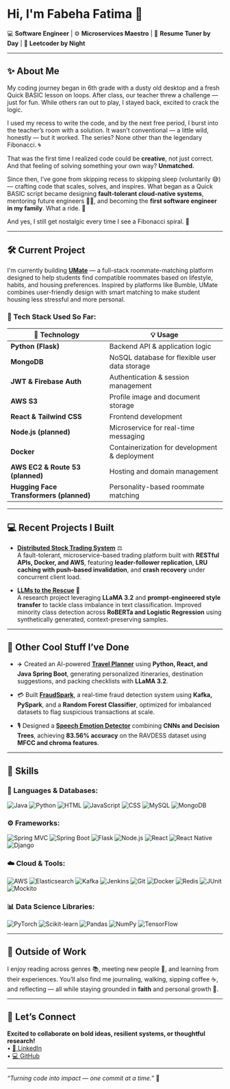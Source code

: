 # Hi, I'm Fabeha Fatima 👋  
💻 **Software Engineer** | ⚙️ **Microservices Maestro** | 📄 **Resume Tuner by Day** | 🧠 **Leetcoder by Night**

---

## ✨ About Me  
My coding journey began in 6th grade with a dusty old desktop and a fresh Quick BASIC lesson on loops. After class, our teacher threw a challenge — just for fun. While others ran out to play, I stayed back, excited to crack the logic.

I used my recess to write the code, and by the next free period, I burst into the teacher’s room with a solution. It wasn’t conventional — a little wild, honestly — but it worked. The series? None other than the legendary Fibonacci. 🌀

That was the first time I realized code could be **creative**, not just correct. And that feeling of solving something your own way? **Unmatched.**

Since then, I’ve gone from skipping recess to skipping sleep (voluntarily 😅) — crafting code that scales, solves, and inspires. What began as a Quick BASIC script became designing **fault-tolerant cloud-native systems**, mentoring future engineers 👩‍🏫, and becoming the **first software engineer in my family**. What a ride. 🚀

And yes, I still get nostalgic every time I see a Fibonacci spiral. 🐚

---

## 🛠️ Current Project  

I'm currently building [**UMate**](https://github.com/fabihafatima/UMateFinder) — a full-stack roommate-matching platform designed to help students find compatible roommates based on lifestyle, habits, and housing preferences. Inspired by platforms like Bumble, UMate combines user-friendly design with smart matching to make student housing less stressful and more personal.

### 🔹 Tech Stack Used So Far:

| **🔧 Technology**                     | **💡 Usage**                                    |
|--------------------------------------|-------------------------------------------------|
| **Python (Flask)**                   | Backend API & application logic                 |
| **MongoDB**                          | NoSQL database for flexible user data storage   |
| **JWT & Firebase Auth**              | Authentication & session management             |
| **AWS S3**                           | Profile image and document storage              |
| **React & Tailwind CSS**             | Frontend development                            |
| **Node.js (planned)**                | Microservice for real-time messaging            |
| **Docker**                           | Containerization for development & deployment   |
| **AWS EC2 & Route 53 (planned)**     | Hosting and domain management                   |
| **Hugging Face Transformers (planned)** | Personality-based roommate matching           |

---

## 💻 Recent Projects I Built

- [**Distributed Stock Trading System**](https://github.com/fabihafatima/TradeNet) ⚖️  
  A fault-tolerant, microservice-based trading platform built with **RESTful APIs, Docker, and AWS**, featuring **leader-follower replication**, **LRU caching with push-based invalidation**, and **crash recovery** under concurrent client load.

- [**LLMs to the Rescue**](https://github.com/fabihafatima/llms-to-the-rescue) 🧠  
  A research project leveraging **LLaMA 3.2** and **prompt-engineered style transfer** to tackle class imbalance in text classification. Improved minority class detection across **RoBERTa and Logistic Regression** using synthetically generated, context-preserving samples.

---

## 🚀 Other Cool Stuff I’ve Done

- ✈️ Created an AI-powered [**Travel Planner**](https://github.com/fabihafatima/llms-to-the-rescue) using **Python, React, and Java Spring Boot**, generating personalized itineraries, destination suggestions, and packing checklists with **LLaMA 3.2**.

- 💳 Built [**FraudSpark**](https://github.com/fabihafatima/FraudSpark-Real-Time-Fraud-Detection-System), a real-time fraud detection system using **Kafka, PySpark**, and a **Random Forest Classifier**, optimized for imbalanced datasets to flag suspicious transactions at scale.

- 🎙️ Designed a [**Speech Emotion Detector**](https://github.com/fabihafatima/Speech-Emotion-Detector-using-Deep-Learning) combining **CNNs and Decision Trees**, achieving **83.56% accuracy** on the RAVDESS dataset using **MFCC and chroma features**.

---

## 🧠 Skills

### 💬 Languages & Databases:
![Java](https://img.shields.io/badge/Java-ED8B00?style=for-the-badge&logo=java&logoColor=white)
![Python](https://img.shields.io/badge/Python-3776AB?style=for-the-badge&logo=python&logoColor=white)
![HTML](https://img.shields.io/badge/HTML-239120?style=for-the-badge&logo=html5&logoColor=white)
![JavaScript](https://img.shields.io/badge/JavaScript-323330?style=for-the-badge&logo=javascript&logoColor=white)
![CSS](https://img.shields.io/badge/CSS-1572B6?style=for-the-badge&logo=css3&logoColor=white)
![MySQL](https://img.shields.io/badge/MySQL-00000F?style=for-the-badge&logo=mysql&logoColor=white)
![MongoDB](https://img.shields.io/badge/MongoDB-47A248?style=for-the-badge&logo=mongodb&logoColor=white)

### ⚙️ Frameworks:
![Spring MVC](https://img.shields.io/badge/Spring_MVC-6DB33F?style=for-the-badge&logo=spring&logoColor=white)
![Spring Boot](https://img.shields.io/badge/Spring_Boot-6DB33F?style=for-the-badge&logo=spring-boot&logoColor=white)
![Flask](https://img.shields.io/badge/Flask-000000?style=for-the-badge&logo=flask&logoColor=white)
![Node.js](https://img.shields.io/badge/Node.js-339933?style=for-the-badge&logo=node.js&logoColor=white)
![React](https://img.shields.io/badge/React-20232A?style=for-the-badge&logo=react&logoColor=61DAFB)
![React Native](https://img.shields.io/badge/React_Native-20232A?style=for-the-badge&logo=react&logoColor=61DAFB)
![Django](https://img.shields.io/badge/Django-092E20?style=for-the-badge&logo=django&logoColor=white)

### ☁️ Cloud & Tools:
![AWS](https://img.shields.io/badge/AWS-232F3E?style=for-the-badge&logo=amazon-aws&logoColor=white)
![Elasticsearch](https://img.shields.io/badge/Elasticsearch-005571?style=for-the-badge&logo=elasticsearch&logoColor=white)
![Kafka](https://img.shields.io/badge/Kafka-231F20?style=for-the-badge&logo=apache-kafka&logoColor=white)
![Jenkins](https://img.shields.io/badge/Jenkins-D24939?style=for-the-badge&logo=jenkins&logoColor=white)
![Git](https://img.shields.io/badge/Git-F05032?style=for-the-badge&logo=git&logoColor=white)
![Docker](https://img.shields.io/badge/Docker-2496ED?style=for-the-badge&logo=docker&logoColor=white)
![Redis](https://img.shields.io/badge/Redis-DC382D?style=for-the-badge&logo=redis&logoColor=white)
![JUnit](https://img.shields.io/badge/JUnit-25A162?style=for-the-badge&logo=junit5&logoColor=white)
![Mockito](https://img.shields.io/badge/Mockito-25A162?style=for-the-badge&logo=mockito&logoColor=white)

### 📊 Data Science Libraries:
![PyTorch](https://img.shields.io/badge/PyTorch-EE4C2C?style=for-the-badge&logo=pytorch&logoColor=white)
![Scikit-learn](https://img.shields.io/badge/Scikit--learn-F7931E?style=for-the-badge&logo=scikit-learn&logoColor=white)
![Pandas](https://img.shields.io/badge/Pandas-150458?style=for-the-badge&logo=pandas&logoColor=white)
![NumPy](https://img.shields.io/badge/NumPy-013243?style=for-the-badge&logo=numpy&logoColor=white)
![TensorFlow](https://img.shields.io/badge/TensorFlow-FF6F00?style=for-the-badge&logo=tensorflow&logoColor=white)

---

## 🌱 Outside of Work  
I enjoy reading across genres 📚, meeting new people 🤝, and learning from their experiences. You’ll also find me journaling, walking, sipping coffee ☕, and reflecting — all while staying grounded in **faith** and personal growth 🌙.

---

## 🤝 Let’s Connect  
**Excited to collaborate on bold ideas, resilient systems, or thoughtful research!**  
• [💼 LinkedIn](https://www.linkedin.com/in/fabeha-fatima-37910b72/)  
• [💻 GitHub](https://github.com/fabihafatima)

---

_“Turning code into impact — one commit at a time.”_ 💫
